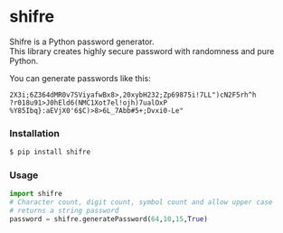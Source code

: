 # shifre
Shifre is a Python password generator.<br />
This library creates highly secure password with randomness and pure Python.

You can generate passwords like this:
```text
2X3i;6Z364dMR0v7SViyafwBx8>,20xybH232;Zp69875i!7LL")cN2F5rh^h
?r018u91>J0hEld6(NMC1Xot7el!ojh)7ualOxP
%Y85Ibq}:aEVjX0'6$C)>8>6L_7Abb#5+;Dvxi0-Le"
```

### Installation
```sh
$ pip install shifre
```

### Usage
```python
import shifre
# Character count, digit count, symbol count and allow upper case
# returns a string password
password = shifre.generatePassword(64,10,15,True)
```
